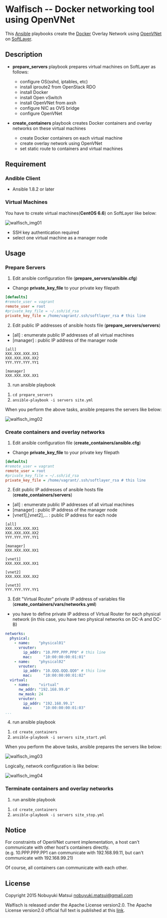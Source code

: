 Walfisch -- Docker networking tool using OpenVNet
====

This [Ansible](http://www.ansible.com) playbooks create the [Docker](https://www.docker.com/) Overlay Network using [OpenVNet](http://openvnet.org/) on [SoftLayer](http://www.softlayer.com/).

## Description

* **prepare_servers** playbook prepares virtual machines on SoftLayer as follows:
  * configure OS(sshd, iptables, etc)
  * install iproute2 from OpenStack RDO
  * install Docker
  * install Open vSwitch
  * install OpenVNet from axsh
  * configure NIC as OVS bridge
  * configure OpenVNet

* **create_containers** playbook creates Docker containers and overlay networks on these virtual machines
  * create Docker containers on each virtual machine
  * create overlay network using OpenVNet
  * set static route to containers and virtual machines

## Requirement

### Andible Client

* Ansible 1.8.2 or later

### Virtual Machines

You have to create virtual machines(**CentOS 6.6**) on SoftLayer like below:

![walfisch_img01](https://github.com/tech-sketch/walfisch/wiki/images/walfisch_img01.png)

* SSH key authentication required
* select one virtual machine as a manager node

## Usage

### Prepare Servers

1) Edit ansible configuration file (**prepare_servers/ansible.cfg**)
* Change **private_key_file** to your private key filepath

```text:prepare_servers/ansible.cfg
[defaults]
#remote_user = vagrant
remote_user = root
#private_key_file = ~/.ssh/id_rsa
private_key_file = /home/vagrant/.ssh/softlayer_rsa # this line
```
      
2) Edit public IP addresses of ansible hosts file (**prepare_servers/servers**)
* [all] : enumerate public IP addresses of all virtual machines
* [manager] : public IP address of the manager node

```text:prepare_servers/servers
[all]
XXX.XXX.XXX.XX1
XXX.XXX.XXX.XX2
YYY.YYY.YYY.YY1

[manager]
XXX.XXX.XXX.XX1
```

3) run ansible playbook

1. `cd prepare_servers`
2. `ansible-playbook -i servers site.yml`

When you perform the above tasks, ansible prepares the servers like below:

![walfisch_img02](https://github.com/tech-sketch/walfisch/wiki/images/walfisch_img02.png)

### Create containers and overlay networks

1) Edit ansible configuration file (**create_containers/ansible.cfg**)
* Change **private_key_file** to your private key filepath

```text:create_containers/ansible.cfg
[defaults]
#remote_user = vagrant
remote_user = root
#private_key_file = ~/.ssh/id_rsa
private_key_file = /home/vagrant/.ssh/softlayer_rsa # this line
```

2) Edit public IP addresses of ansible hosts file (**create_containers/servers**)
  * [all] : enumerate public IP addresses of all virtual machines
  * [manager] : public IP address of the manager node
  * [vnet1],[vnet2],... : public IP address for each node

```text:create_containers/servers
[all]
XXX.XXX.XXX.XX1
XXX.XXX.XXX.XX2
YYY.YYY.YYY.YY1

[manager]
XXX.XXX.XXX.XX1

[vnet1]
XXX.XXX.XXX.XX1

[vnet2]
XXX.XXX.XXX.XX2

[vnet3]
YYY.YYY.YYY.YY1
```

3) Edit "Virtual Router" private IP address of variables file (**create_containers/vars/networks.yml**)
  * you have to define private IP address of Virtual Router for each physical network (in this case, you have two physical networks on DC-A and DC-B)

```yml:create_containers/vars/networks.yml
networks:
  physical:
    - name:    "physical01"
      vrouter:
        ip_addr: "10.PPP.PPP.PP0" # this line
        mac:     "10:00:00:00:01:01"
    - name:    "physical02"
      vrouter:
        ip_addr: "10.QQQ.QQQ.QQ0" # this line
        mac:     "10:00:00:00:01:02"
  virtual:
    - name:    "virtual"
      nw_addr: "192.168.99.0"
      nw_mask: 24
      vrouter:
        ip_addr: "192.168.99.1"
        mac:     "10:00:00:00:01:03"
...
```

4) run ansible playbook

1. `cd create_containers`
2. `ansible-playbook -i servers site_start.yml`

When you perform the above tasks, ansible prepares the servers like below:

![walfisch_img03](https://github.com/tech-sketch/walfisch/wiki/images/walfisch_img03.png)

Logically, network configuration is like below:

![walfisch_img04](https://github.com/tech-sketch/walfisch/wiki/images/walfisch_img04.png)

### Terminate containers and overlay networks

1) run ansible playbook

1. `cd create_containers`
2. `ansible-playbook -i servers site_stop.yml`

## Notice

For constraints of OpenVNet current implementation, a host can't communicate with other host's containers directly.  
(e.g. 10.PPP.PPP.PP1 can communicate with 192.168.99.11, but can't communicate with 192.168.99.21)

Of course, all containers can communicate with each other.

## License

Copyright 2015 Nobuyuki Matsui <nobuyuki.matsui@gmail.com>

Walfisch is released under the Apache License version2.0. The Apache License version2.0 official full text is published at this [link](http://www.apache.org/licenses/LICENSE-2.0.html).

